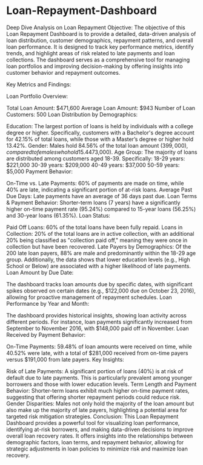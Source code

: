 # Loan-Repayment-Dashboard
Deep Dive Analysis on Loan Repayment 
Objective: The objective of this Loan Repayment Dashboard is to provide a detailed, data-driven analysis of loan distribution, customer demographics, repayment patterns, and overall loan performance. It is designed to track key performance metrics, identify trends, and highlight areas of risk related to late payments and loan collections. The dashboard serves as a comprehensive tool for managing loan portfolios and improving decision-making by offering insights into customer behavior and repayment outcomes.

Key Metrics and Findings:

Loan Portfolio Overview:

Total Loan Amount: $471,600
Average Loan Amount: $943
Number of Loan Customers: 500
Loan Distribution by Demographics:

Education: The largest portion of loans is held by individuals with a college degree or higher. Specifically, customers with a Bachelor's degree account for 42.15% of total loans, while those with a Master’s degree or higher hold 13.42%.
Gender: Males hold 84.56% of the total loan amount ($399,000), compared to females who hold 15.44% ($73,000).
Age Group: The majority of loans are distributed among customers aged 18-39. Specifically:
18-29 years: $221,000
30-39 years: $209,000
40-49 years: $37,000
50-59 years: $5,000
Payment Behavior:

On-Time vs. Late Payments: 60% of payments are made on time, while 40% are late, indicating a significant portion of at-risk loans.
Average Past Due Days: Late payments have an average of 36 days past due.
Loan Terms & Payment Behavior: Shorter-term loans (7 years) have a significantly higher on-time payment rate (95.24%) compared to 15-year loans (56.25%) and 30-year loans (61.35%).
Loan Status:

Paid Off Loans: 60% of the total loans have been fully repaid.
Loans in Collection: 20% of the total loans are in active collection, with an additional 20% being classified as "collection paid off," meaning they were once in collection but have been recovered.
Late Payers by Demographics: Of the 200 late loan payers, 88% are male and predominantly within the 18-29 age group. Additionally, the data shows that lower education levels (e.g., High School or Below) are associated with a higher likelihood of late payments.
Loan Amount by Due Date:

The dashboard tracks loan amounts due by specific dates, with significant spikes observed on certain dates (e.g., $122,000 due on October 23, 2016), allowing for proactive management of repayment schedules.
Loan Performance by Year and Month:

The dashboard provides historical insights, showing loan activity across different periods. For instance, loan payments significantly increased from September to November 2016, with $148,000 paid off in November.
Loan Received by Payment Behavior:

On-Time Payments: 59.48% of loan amounts were received on time, while 40.52% were late, with a total of $281,000 received from on-time payers versus $191,000 from late payers.
Key Insights:

Risk of Late Payments: A significant portion of loans (40%) is at risk of default due to late payments. This is particularly prevalent among younger borrowers and those with lower education levels.
Term Length and Payment Behavior: Shorter-term loans exhibit much higher on-time payment rates, suggesting that offering shorter repayment periods could reduce risk.
Gender Disparities: Males not only hold the majority of the loan amount but also make up the majority of late payers, highlighting a potential area for targeted risk mitigation strategies.
Conclusion: This Loan Repayment Dashboard provides a powerful tool for visualizing loan performance, identifying at-risk borrowers, and making data-driven decisions to improve overall loan recovery rates. It offers insights into the relationships between demographic factors, loan terms, and repayment behavior, allowing for strategic adjustments in loan policies to minimize risk and maximize loan recovery.
